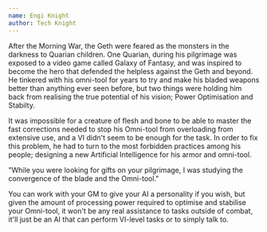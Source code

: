 ```yaml
---
name: Engi Knight
author: Tech Knight
---
```

After the Morning War, the Geth were feared as the monsters in the darkness to Quarian children. One Quarian, during
his pilgrimage was exposed to a video game called Galaxy of Fantasy, and was inspired to become the hero that defended
the helpless against the Geth and beyond. He tinkered with his omni-tool for years to try and make his bladed weapons
better than anything ever seen before, but two things were holding him back from realising the true potential of his
vision; Power Optimisation and Stabilty.

It was impossible for a creature of flesh and bone to be able to master the fast corrections needed to stop his Omni-tool
from overloading from extensive use, and a VI didn't seem to be enough for the task. In order to fix this problem, he
had to turn to the most forbidden practices among his people; designing a new Artificial Intelligence for his armor and
omni-tool.

"While you were looking for gifts on your pilgrimage, I was studying the convergence of the blade and the Omni-tool."

You can work with your GM to give your AI a personality if you wish, but given the amount of processing power required
to optimise and stabilise your Omni-tool, it won't be any real assistance to tasks outside of combat, it'll just be an
AI that can perform VI-level tasks or to simply talk to.
